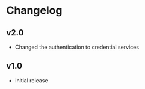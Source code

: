 # Changelog

## v2.0

- Changed the authentication to credential services

## v1.0

- initial release

